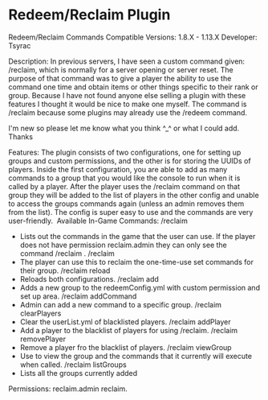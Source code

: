 # Redeem/Reclaim Plugin

Redeem/Reclaim Commands
Compatible Versions: 1.8.X - 1.13.X
Developer: Tsyrac

Description:
In previous servers, I have seen a custom command given: /reclaim, which is normally for a server opening or server reset. The purpose of that command was to give a player the ability to use the command one time and obtain items or other things specific to their rank or group. Because I have not found anyone else selling a plugin with these features I thought it would be nice to make one myself. The command is /reclaim because some plugins may already use the /redeem command.

I'm new so please let me know what you think ^_^ or what I could add. Thanks

Features:
The plugin consists of two configurations, one for setting up groups and custom permissions, and the other is for storing the UUIDs of players. Inside the first configuration, you are able to add as many commands to a group that you would like the console to run when it is called by a player. After the player uses the /reclaim command on that group they will be added to the list of players in the other config and unable to access the groups commands again (unless an admin removes them from the list). The config is super easy to use and the commands are very user-friendly.
​
Available In-Game Commands:
/reclaim
- Lists out the commands in the game that the user can use. If the player does not have permission reclaim.admin they can only see the command /reclaim <group>.
/reclaim <group>
- The player can use this to reclaim the one-time-use set commands for their group.
/reclaim reload
- Reloads both configurations.
/reclaim add <group>
- Adds a new group to the redeemConfig.yml with custom permission and set up area.
/reclaim addCommand <group> <command>
- Admin can add a new command to a specific group.
/reclaim clearPlayers
- Clear the userList.yml of blacklisted players.
/reclaim addPlayer <name>
- Add a player to the blacklist of players for using /reclaim.
/reclaim removePlayer <name>
- Remove a player fro the blacklist of players.
/reclaim viewGroup <group name>
- Use to view the group and the commands that it currently will execute when called.
/reclaim listGroups
- Lists all the groups currently added

Permissions:
reclaim.admin
reclaim.<group name>
